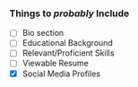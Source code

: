 ### Things to *probably* Include

- [ ] Bio section
- [ ] Educational Background
- [ ] Relevant/Proficient Skills
- [ ] Viewable Resume
- [x] Social Media Profiles
